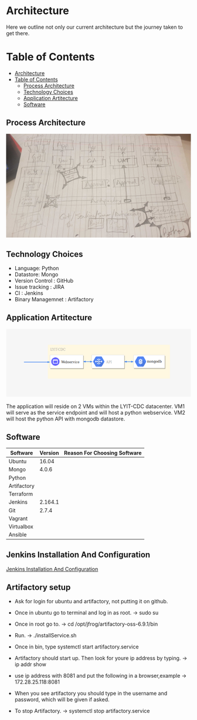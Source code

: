 # Architecture

Here we outline not only our current architecture but the journey taken to get there.

# Table of Contents

- [Architecture](#architecture)
- [Table of Contents](#table-of-contents)
  - [Process Architecture](#process-architecture)
  - [Technology Choices](#technology-choices)
  - [Application Artitecture](#application-artitecture)
  - [Software](#software)

## Process Architecture

<img src="./images/arch_v1.jpg" alt="version 1" width="1100"/>

## Technology Choices

- Language: Python
- Datastore: Mongo
- Version Control : GitHub
- Issue tracking : JIRA
- CI : Jenkins
- Binary Managemnet : Artifactory

## Application Artitecture

<img src="./images/app_arch_v1.png" alt="version 1" width="1100"/>

The application will reside on 2 VMs within the LYIT-CDC datacenter. VM1 will serve as the service endpoint and will host a python webservice. VM2 will host the python API with mongodb datastore. 

## Software

| Software | Version | Reason For Choosing Software |
|---|---|---|
| Ubuntu | 16.04 |  |
| Mongo | 4.0.6   |  |
| Python |    |  |
| Artifactory |    |  |
| Terraform |    |  |
| Jenkins |  2.164.1  |  |
| Git | 2.7.4   |  |
| Vagrant |    |  |
| Virtualbox |    |  |
| Ansible |    |  |

## Jenkins Installation And Configuration

[Jenkins Installation And Configuration](./jenkins.md)

## Artifactory setup

* Ask for login for ubuntu and artifactory, not putting it on github.

* Once in ubuntu go to terminal and log in as root. -> sudo su

* Once in root go to. -> cd /opt/jfrog/artifactory-oss-6.9.1/bin

* Run. -> ./installService.sh

* Once in bin, type systemctl start artifactory.service

* Artifactory should start up. Then look for youre ip address by typing. -> ip addr show

* use ip address with 8081 and put the following in a browser,example -> 172.28.25.118:8081

* When you see artifactory you should type in the username and password, which will be given if asked.

* To stop Artifactory. -> systemctl stop artifactory.service